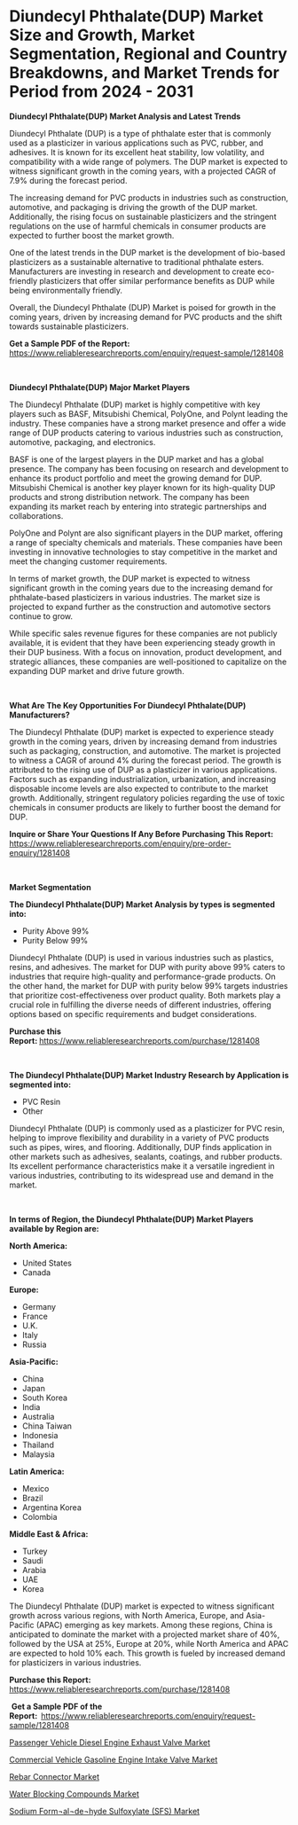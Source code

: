 <p><h1>Diundecyl Phthalate(DUP) Market Size and Growth, Market Segmentation, Regional and Country Breakdowns, and Market Trends for Period from 2024 -  2031</h1></p><p><strong>Diundecyl Phthalate(DUP) Market Analysis and Latest Trends</strong></p>
<p><p>Diundecyl Phthalate (DUP) is a type of phthalate ester that is commonly used as a plasticizer in various applications such as PVC, rubber, and adhesives. It is known for its excellent heat stability, low volatility, and compatibility with a wide range of polymers. The DUP market is expected to witness significant growth in the coming years, with a projected CAGR of 7.9% during the forecast period.</p><p>The increasing demand for PVC products in industries such as construction, automotive, and packaging is driving the growth of the DUP market. Additionally, the rising focus on sustainable plasticizers and the stringent regulations on the use of harmful chemicals in consumer products are expected to further boost the market growth.</p><p>One of the latest trends in the DUP market is the development of bio-based plasticizers as a sustainable alternative to traditional phthalate esters. Manufacturers are investing in research and development to create eco-friendly plasticizers that offer similar performance benefits as DUP while being environmentally friendly.</p><p>Overall, the Diundecyl Phthalate (DUP) Market is poised for growth in the coming years, driven by increasing demand for PVC products and the shift towards sustainable plasticizers.</p></p>
<p><strong>Get a Sample PDF of the Report:&nbsp;</strong> <a href="https://www.reliableresearchreports.com/enquiry/request-sample/1281408">https://www.reliableresearchreports.com/enquiry/request-sample/1281408</a></p>
<p>&nbsp;</p>
<p><strong>Diundecyl Phthalate(DUP) Major Market Players</strong></p>
<p><p>The Diundecyl Phthalate (DUP) market is highly competitive with key players such as BASF, Mitsubishi Chemical, PolyOne, and Polynt leading the industry. These companies have a strong market presence and offer a wide range of DUP products catering to various industries such as construction, automotive, packaging, and electronics.</p><p>BASF is one of the largest players in the DUP market and has a global presence. The company has been focusing on research and development to enhance its product portfolio and meet the growing demand for DUP. Mitsubishi Chemical is another key player known for its high-quality DUP products and strong distribution network. The company has been expanding its market reach by entering into strategic partnerships and collaborations.</p><p>PolyOne and Polynt are also significant players in the DUP market, offering a range of specialty chemicals and materials. These companies have been investing in innovative technologies to stay competitive in the market and meet the changing customer requirements.</p><p>In terms of market growth, the DUP market is expected to witness significant growth in the coming years due to the increasing demand for phthalate-based plasticizers in various industries. The market size is projected to expand further as the construction and automotive sectors continue to grow.</p><p>While specific sales revenue figures for these companies are not publicly available, it is evident that they have been experiencing steady growth in their DUP business. With a focus on innovation, product development, and strategic alliances, these companies are well-positioned to capitalize on the expanding DUP market and drive future growth.</p></p>
<p>&nbsp;</p>
<p><strong>What Are The Key Opportunities For Diundecyl Phthalate(DUP) Manufacturers?</strong></p>
<p><p>The Diundecyl Phthalate (DUP) market is expected to experience steady growth in the coming years, driven by increasing demand from industries such as packaging, construction, and automotive. The market is projected to witness a CAGR of around 4% during the forecast period. The growth is attributed to the rising use of DUP as a plasticizer in various applications. Factors such as expanding industrialization, urbanization, and increasing disposable income levels are also expected to contribute to the market growth. Additionally, stringent regulatory policies regarding the use of toxic chemicals in consumer products are likely to further boost the demand for DUP.</p></p>
<p><strong>Inquire or Share Your Questions If Any Before Purchasing This Report:</strong> <a href="https://www.reliableresearchreports.com/enquiry/pre-order-enquiry/1281408">https://www.reliableresearchreports.com/enquiry/pre-order-enquiry/1281408</a></p>
<p>&nbsp;</p>
<p><strong>Market Segmentation</strong></p>
<p><strong>The Diundecyl Phthalate(DUP) Market Analysis by types is segmented into:</strong></p>
<p><ul><li>Purity Above 99%</li><li>Purity Below 99%</li></ul></p>
<p><p>Diundecyl Phthalate (DUP) is used in various industries such as plastics, resins, and adhesives. The market for DUP with purity above 99% caters to industries that require high-quality and performance-grade products. On the other hand, the market for DUP with purity below 99% targets industries that prioritize cost-effectiveness over product quality. Both markets play a crucial role in fulfilling the diverse needs of different industries, offering options based on specific requirements and budget considerations.</p></p>
<p><strong>Purchase this Report:&nbsp;</strong><a href="https://www.reliableresearchreports.com/purchase/1281408">https://www.reliableresearchreports.com/purchase/1281408</a></p>
<p>&nbsp;</p>
<p><strong>The Diundecyl Phthalate(DUP) Market Industry Research by Application is segmented into:</strong></p>
<p><ul><li>PVC Resin</li><li>Other</li></ul></p>
<p><p>Diundecyl Phthalate (DUP) is commonly used as a plasticizer for PVC resin, helping to improve flexibility and durability in a variety of PVC products such as pipes, wires, and flooring. Additionally, DUP finds application in other markets such as adhesives, sealants, coatings, and rubber products. Its excellent performance characteristics make it a versatile ingredient in various industries, contributing to its widespread use and demand in the market.</p></p>
<p>&nbsp;</p>
<p><strong>In terms of Region, the Diundecyl Phthalate(DUP) Market Players available by Region are:</strong></p>
<p>
    <p> <strong> North America: </strong>
        <ul>
            <li>United States</li>
            <li>Canada</li>
        </ul>
        </p> 
    <p> <strong> Europe: </strong>
        <ul>
            <li>Germany</li>
            <li>France</li>
            <li>U.K.</li>
            <li>Italy</li>
            <li>Russia</li>
        </ul>
        </p> 
    <p> <strong> Asia-Pacific: </strong>
        <ul>
            <li>China</li>
            <li>Japan</li>
            <li>South Korea</li>
            <li>India</li>
            <li>Australia</li>
            <li>China Taiwan</li>
            <li>Indonesia</li>
            <li>Thailand</li>
            <li>Malaysia</li>
        </ul>
        </p> 
    <p> <strong> Latin America: </strong>
        <ul>
            <li>Mexico</li>
            <li>Brazil</li>
            <li>Argentina Korea</li>
            <li>Colombia</li>
        </ul>
        </p> 
    <p> <strong> Middle East & Africa: </strong>
        <ul>
            <li>Turkey</li>
            <li>Saudi</li>
            <li>Arabia</li>
            <li>UAE</li>
            <li>Korea</li>
        </ul>
    </p>
    </p>
<p><p>The Diundecyl Phthalate (DUP) market is expected to witness significant growth across various regions, with North America, Europe, and Asia-Pacific (APAC) emerging as key markets. Among these regions, China is anticipated to dominate the market with a projected market share of 40%, followed by the USA at 25%, Europe at 20%, while North America and APAC are expected to hold 10% each. This growth is fueled by increased demand for plasticizers in various industries.</p></p>
<p><strong>Purchase this Report: </strong><a href="https://www.reliableresearchreports.com/purchase/1281408">https://www.reliableresearchreports.com/purchase/1281408</a></p>
<p>&nbsp;<strong>Get a Sample PDF of the Report:&nbsp;&nbsp;</strong><a href="https://www.reliableresearchreports.com/enquiry/request-sample/1281408">https://www.reliableresearchreports.com/enquiry/request-sample/1281408</a></p>
<p><strong></strong></p>
<p><p><a href="https://issuu.com/reportprime-2/docs/passenger-vehicle-diesel-engine-exhaust-valve-mark">Passenger Vehicle Diesel Engine Exhaust Valve Market</a></p><p><a href="https://issuu.com/reportprime-2/docs/commercial-vehicle-gasoline-engine-intake-valve-ma">Commercial Vehicle Gasoline Engine Intake Valve Market</a></p><p><a href="https://medium.com/@judyhunter52/rebar-connector-market-size-and-market-trends-complete-industry-overview-2024-to-2031-4df70f1f0a6a">Rebar Connector Market</a></p><p><a href="https://github.com/sofayahoo2023/Market-Research-Report-List-3/blob/main/water-blocking-compounds-market.md">Water Blocking Compounds Market</a></p><p><a href="https://github.com/danielneavesallisons03mba/Market-Research-Report-List-1/blob/main/sodium-formaldehyde-sulfoxylate-sfs-market.md">Sodium Form¬al¬de¬hyde Sulfoxylate (SFS) Market</a></p></p>